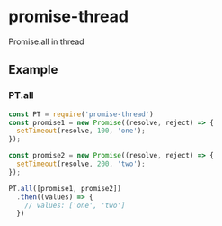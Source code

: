 # promise-thread
Promise.all in thread

## Example
### PT.all
```js
const PT = require('promise-thread')
const promise1 = new Promise((resolve, reject) => {
  setTimeout(resolve, 100, 'one');
});

const promise2 = new Promise((resolve, reject) => {
  setTimeout(resolve, 200, 'two');
});

PT.all([promise1, promise2])
  .then((values) => {
    // values: ['one', 'two']
  })
```
